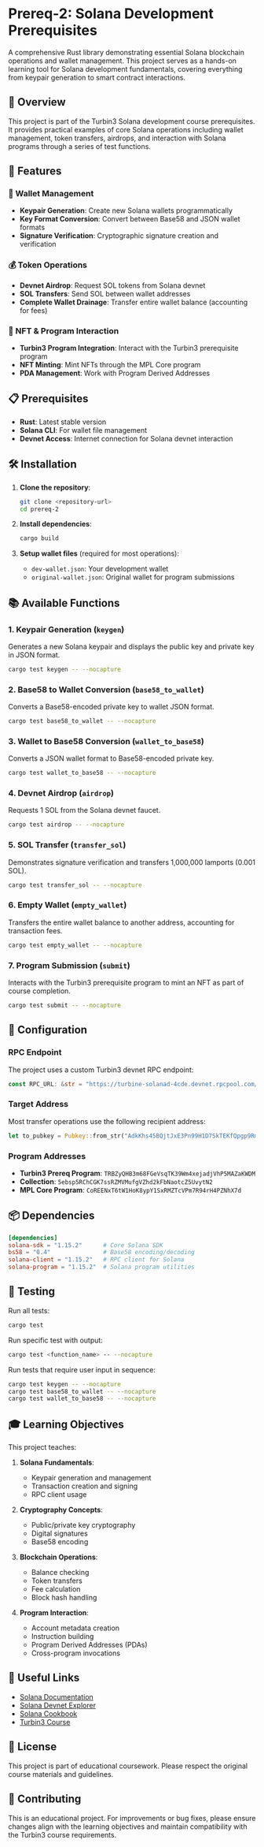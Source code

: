 # Prereq-2: Solana Development Prerequisites

A comprehensive Rust library demonstrating essential Solana blockchain operations and wallet management. This project serves as a hands-on learning tool for Solana development fundamentals, covering everything from keypair generation to smart contract interactions.

## 🎯 Overview

This project is part of the Turbin3 Solana development course prerequisites. It provides practical examples of core Solana operations including wallet management, token transfers, airdrops, and interaction with Solana programs through a series of test functions.

## 🚀 Features

### 🔐 Wallet Management
- **Keypair Generation**: Create new Solana wallets programmatically
- **Key Format Conversion**: Convert between Base58 and JSON wallet formats
- **Signature Verification**: Cryptographic signature creation and verification

### 💰 Token Operations
- **Devnet Airdrop**: Request SOL tokens from Solana devnet
- **SOL Transfers**: Send SOL between wallet addresses
- **Complete Wallet Drainage**: Transfer entire wallet balance (accounting for fees)

### 🎨 NFT & Program Interaction
- **Turbin3 Program Integration**: Interact with the Turbin3 prerequisite program
- **NFT Minting**: Mint NFTs through the MPL Core program
- **PDA Management**: Work with Program Derived Addresses

## 📋 Prerequisites

- **Rust**: Latest stable version
- **Solana CLI**: For wallet file management
- **Devnet Access**: Internet connection for Solana devnet interaction

## 🛠️ Installation

1. **Clone the repository**:
   ```bash
   git clone <repository-url>
   cd prereq-2
   ```

2. **Install dependencies**:
   ```bash
   cargo build
   ```

3. **Setup wallet files** (required for most operations):
   - `dev-wallet.json`: Your development wallet
   - `original-wallet.json`: Original wallet for program submissions

## 📚 Available Functions

### 1. Keypair Generation (`keygen`)
Generates a new Solana keypair and displays the public key and private key in JSON format.

```bash
cargo test keygen -- --nocapture
```

### 2. Base58 to Wallet Conversion (`base58_to_wallet`)
Converts a Base58-encoded private key to wallet JSON format.

```bash
cargo test base58_to_wallet -- --nocapture
```

### 3. Wallet to Base58 Conversion (`wallet_to_base58`)
Converts a JSON wallet format to Base58-encoded private key.

```bash
cargo test wallet_to_base58 -- --nocapture
```

### 4. Devnet Airdrop (`airdrop`)
Requests 1 SOL from the Solana devnet faucet.

```bash
cargo test airdrop -- --nocapture
```

### 5. SOL Transfer (`transfer_sol`)
Demonstrates signature verification and transfers 1,000,000 lamports (0.001 SOL).

```bash
cargo test transfer_sol -- --nocapture
```

### 6. Empty Wallet (`empty_wallet`)
Transfers the entire wallet balance to another address, accounting for transaction fees.

```bash
cargo test empty_wallet -- --nocapture
```

### 7. Program Submission (`submit`)
Interacts with the Turbin3 prerequisite program to mint an NFT as part of course completion.

```bash
cargo test submit -- --nocapture
```

## 🔧 Configuration

### RPC Endpoint
The project uses a custom Turbin3 devnet RPC endpoint:
```rust
const RPC_URL: &str = "https://turbine-solanad-4cde.devnet.rpcpool.com/9a9da9cf-6db1-47dc-839a-55aca5c9c80a";
```

### Target Address
Most transfer operations use the following recipient address:
```rust
let to_pubkey = Pubkey::from_str("AdkKhs45BQjtJxE3Pn99H1D7SkTEKfQpgp9RmQxUX5JE").unwrap();
```

### Program Addresses
- **Turbin3 Prereq Program**: `TRBZyQHB3m68FGeVsqTK39Wm4xejadjVhP5MAZaKWDM`
- **Collection**: `5ebsp5RChCGK7ssRZMVMufgVZhd2kFbNaotcZ5UvytN2`
- **MPL Core Program**: `CoREENxT6tW1HoK8ypY1SxRMZTcVPm7R94rH4PZNhX7d`

## 📦 Dependencies

```toml
[dependencies]
solana-sdk = "1.15.2"      # Core Solana SDK
bs58 = "0.4"               # Base58 encoding/decoding
solana-client = "1.15.2"   # RPC client for Solana
solana-program = "1.15.2"  # Solana program utilities
```

## 🧪 Testing

Run all tests:
```bash
cargo test
```

Run specific test with output:
```bash
cargo test <function_name> -- --nocapture
```

Run tests that require user input in sequence:
```bash
cargo test keygen -- --nocapture
cargo test base58_to_wallet -- --nocapture
cargo test wallet_to_base58 -- --nocapture
```


## 🎓 Learning Objectives

This project teaches:

1. **Solana Fundamentals**:
   - Keypair generation and management
   - Transaction creation and signing
   - RPC client usage

2. **Cryptography Concepts**:
   - Public/private key cryptography
   - Digital signatures
   - Base58 encoding

3. **Blockchain Operations**:
   - Balance checking
   - Token transfers
   - Fee calculation
   - Block hash handling

4. **Program Interaction**:
   - Account metadata creation
   - Instruction building
   - Program Derived Addresses (PDAs)
   - Cross-program invocations

## 🔗 Useful Links

- [Solana Documentation](https://docs.solana.com/)
- [Solana Devnet Explorer](https://explorer.solana.com/?cluster=devnet)
- [Solana Cookbook](https://solanacookbook.com/)
- [Turbin3 Course](https://turbin3.com/)

## 📄 License

This project is part of educational coursework. Please respect the original course materials and guidelines.

## 🤝 Contributing

This is an educational project. For improvements or bug fixes, please ensure changes align with the learning objectives and maintain compatibility with the Turbin3 course requirements.
